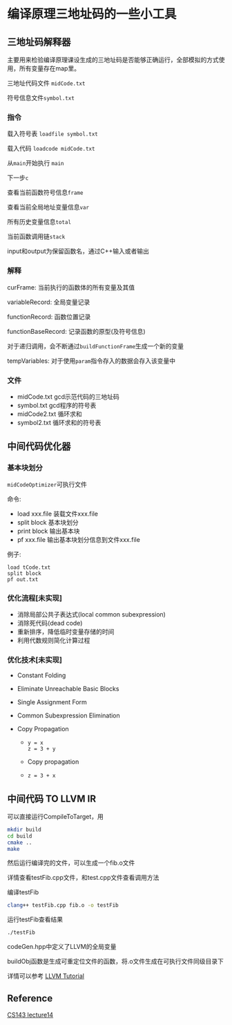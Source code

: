 # 编译原理三地址码的一些小工具

## 三地址码解释器

主要用来检验编译原理课设生成的三地址码是否能够正确运行，全部模拟的方式使用，所有变量存在map里。

三地址代码文件 `midCode.txt`

符号信息文件`symbol.txt`

### 指令

载入符号表 `loadfile symbol.txt`

载入代码 `loadcode midCode.txt`

从`main`开始执行 `main`

下一步`c`

查看当前函数符号信息`frame`

查看当前全局地址变量信息`var`

所有历史变量信息`total`

当前函数调用链`stack`

input和output为保留函数名，通过C++输入或者输出

### 解释

curFrame: 当前执行的函数体的所有变量及其值

variableRecord: 全局变量记录

functionRecord: 函数位置记录

functionBaseRecord: 记录函数的原型(及符号信息)

对于递归调用，会不断通过`buildFunctionFrame`生成一个新的变量

tempVariables: 对于使用`param`指令存入的数据会存入该变量中

### 文件

- midCode.txt gcd示范代码的三地址码
- symbol.txt gcd程序的符号表
- midCode2.txt 循环求和
- symbol2.txt 循环求和的符号表

## 中间代码优化器

### 基本块划分

`midCodeOptimizer`可执行文件

命令:

- load xxx.file 装载文件xxx.file
- split block 基本块划分
- print block 输出基本块
- pf xxx.file 输出基本块划分信息到文件xxx.file

例子:

```
load tCode.txt
split block
pf out.txt
```

### 优化流程[未实现]

- 消除局部公共子表达式(local common subexpression)
- 消除死代码(dead code)
- 重新排序，降低临时变量存储的时间
- 利用代数规则简化计算过程

### 优化技术[未实现]

- Constant Folding

- Eliminate Unreachable Basic Blocks

- Single Assignment Form

- Common Subexpression Elimination

- Copy Propagation

  - ```
    y = x
    z = 3 + y
    ```

  - Copy propagation

  - ```
    z = 3 + x
    ```

## 中间代码 TO LLVM IR

可以直接运行CompileToTarget，用

```bash
mkdir build
cd build
cmake ..
make
```

然后运行编译完的文件，可以生成一个fib.o文件

详情查看testFib.cpp文件，和test.cpp文件查看调用方法

编译testFib

```bash
clang++ testFib.cpp fib.o -o testFib
```

运行testFib查看结果

```bash
./testFib
```

codeGen.hpp中定义了LLVM的全局变量

buildObj函数是生成可重定位文件的函数，将.o文件生成在可执行文件同级目录下

详情可以参考 [LLVM Tutorial](https://llvm.org/docs/tutorial/MyFirstLanguageFrontend/index.html)

## Reference

[CS143 lecture14](http://web.stanford.edu/class/cs143/lectures/lecture14.pdf)

